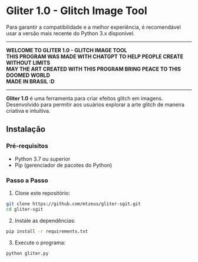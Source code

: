 # Gliter 1.0 - Glitch Image Tool

Para garantir a compatibilidade e a melhor experiência, é recomendável usar a versão mais recente do Python 3.x disponível.


---

**WELCOME TO GLITER 1.0 - GLITCH IMAGE TOOL**  
**THIS PROGRAM WAS MADE WITH CHATGPT TO HELP PEOPLE CREATE WITHOUT LIMITS**  
**MAY THE ART CREATED WITH THIS PROGRAM BRING PEACE TO THIS DOOMED WORLD**  
**MADE IN BRASIL :D**

---

**Gliter 1.0** é uma ferramenta para criar efeitos glitch em imagens. Desenvolvido para permitir aos usuários explorar a arte glitch de maneira criativa e intuitiva.

## Instalação

### Pré-requisitos

- Python 3.7 ou superior
- Pip (gerenciador de pacotes do Python)

### Passo a Passo

1. Clone este repositório:
```bash
git clone https://github.com/mtzeus/gliter-sgit.git
cd gliter-sgit
```

2. Instale as dependências:
```bash
pip install -r requirements.txt
```
3. Execute o programa:
```bash
python gliter.py
```


